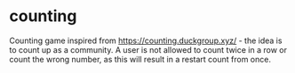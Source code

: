 # counting
Counting game inspired from https://counting.duckgroup.xyz/ - the idea is to count up as a community. A user is not allowed to count twice in a row or count the wrong number, as this will result in a restart count from once.
